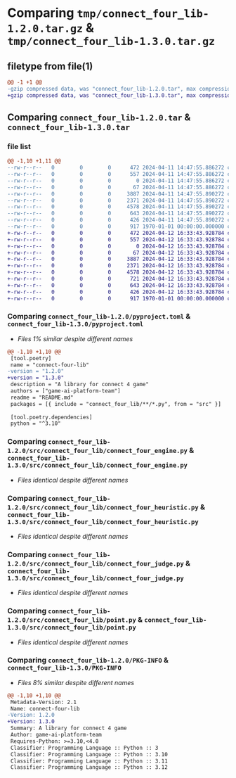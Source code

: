 # Comparing `tmp/connect_four_lib-1.2.0.tar.gz` & `tmp/connect_four_lib-1.3.0.tar.gz`

## filetype from file(1)

```diff
@@ -1 +1 @@
-gzip compressed data, was "connect_four_lib-1.2.0.tar", max compression
+gzip compressed data, was "connect_four_lib-1.3.0.tar", max compression
```

## Comparing `connect_four_lib-1.2.0.tar` & `connect_four_lib-1.3.0.tar`

### file list

```diff
@@ -1,10 +1,11 @@
--rw-r--r--   0        0        0      472 2024-04-11 14:47:55.886272 connect_four_lib-1.2.0/README.md
--rw-r--r--   0        0        0      557 2024-04-11 14:47:55.886272 connect_four_lib-1.2.0/pyproject.toml
--rw-r--r--   0        0        0        0 2024-04-11 14:47:55.886272 connect_four_lib-1.2.0/src/connect_four_lib/__init__.py
--rw-r--r--   0        0        0       67 2024-04-11 14:47:55.886272 connect_four_lib-1.2.0/src/connect_four_lib/config.py
--rw-r--r--   0        0        0     3887 2024-04-11 14:47:55.890272 connect_four_lib-1.2.0/src/connect_four_lib/connect_four_engine.py
--rw-r--r--   0        0        0     2371 2024-04-11 14:47:55.890272 connect_four_lib-1.2.0/src/connect_four_lib/connect_four_heuristic.py
--rw-r--r--   0        0        0     4578 2024-04-11 14:47:55.890272 connect_four_lib-1.2.0/src/connect_four_lib/connect_four_judge.py
--rw-r--r--   0        0        0      643 2024-04-11 14:47:55.890272 connect_four_lib-1.2.0/src/connect_four_lib/point.py
--rw-r--r--   0        0        0      426 2024-04-11 14:47:55.890272 connect_four_lib-1.2.0/src/connect_four_lib/utils/speed.py
--rw-r--r--   0        0        0      917 1970-01-01 00:00:00.000000 connect_four_lib-1.2.0/PKG-INFO
+-rw-r--r--   0        0        0      472 2024-04-12 16:33:43.928784 connect_four_lib-1.3.0/README.md
+-rw-r--r--   0        0        0      557 2024-04-12 16:33:43.928784 connect_four_lib-1.3.0/pyproject.toml
+-rw-r--r--   0        0        0        0 2024-04-12 16:33:43.928784 connect_four_lib-1.3.0/src/connect_four_lib/__init__.py
+-rw-r--r--   0        0        0       67 2024-04-12 16:33:43.928784 connect_four_lib-1.3.0/src/connect_four_lib/config.py
+-rw-r--r--   0        0        0     3887 2024-04-12 16:33:43.928784 connect_four_lib-1.3.0/src/connect_four_lib/connect_four_engine.py
+-rw-r--r--   0        0        0     2371 2024-04-12 16:33:43.928784 connect_four_lib-1.3.0/src/connect_four_lib/connect_four_heuristic.py
+-rw-r--r--   0        0        0     4578 2024-04-12 16:33:43.928784 connect_four_lib-1.3.0/src/connect_four_lib/connect_four_judge.py
+-rw-r--r--   0        0        0      721 2024-04-12 16:33:43.928784 connect_four_lib-1.3.0/src/connect_four_lib/connect_four_player.py
+-rw-r--r--   0        0        0      643 2024-04-12 16:33:43.928784 connect_four_lib-1.3.0/src/connect_four_lib/point.py
+-rw-r--r--   0        0        0      426 2024-04-12 16:33:43.928784 connect_four_lib-1.3.0/src/connect_four_lib/utils/speed.py
+-rw-r--r--   0        0        0      917 1970-01-01 00:00:00.000000 connect_four_lib-1.3.0/PKG-INFO
```

### Comparing `connect_four_lib-1.2.0/pyproject.toml` & `connect_four_lib-1.3.0/pyproject.toml`

 * *Files 1% similar despite different names*

```diff
@@ -1,10 +1,10 @@
 [tool.poetry]
 name = "connect-four-lib"
-version = "1.2.0"
+version = "1.3.0"
 description = "A library for connect 4 game"
 authors = ["game-ai-platform-team"]
 readme = "README.md"
 packages = [{ include = "connect_four_lib/**/*.py", from = "src" }]
 
 [tool.poetry.dependencies]
 python = "^3.10"
```

### Comparing `connect_four_lib-1.2.0/src/connect_four_lib/connect_four_engine.py` & `connect_four_lib-1.3.0/src/connect_four_lib/connect_four_engine.py`

 * *Files identical despite different names*

### Comparing `connect_four_lib-1.2.0/src/connect_four_lib/connect_four_heuristic.py` & `connect_four_lib-1.3.0/src/connect_four_lib/connect_four_heuristic.py`

 * *Files identical despite different names*

### Comparing `connect_four_lib-1.2.0/src/connect_four_lib/connect_four_judge.py` & `connect_four_lib-1.3.0/src/connect_four_lib/connect_four_judge.py`

 * *Files identical despite different names*

### Comparing `connect_four_lib-1.2.0/src/connect_four_lib/point.py` & `connect_four_lib-1.3.0/src/connect_four_lib/point.py`

 * *Files identical despite different names*

### Comparing `connect_four_lib-1.2.0/PKG-INFO` & `connect_four_lib-1.3.0/PKG-INFO`

 * *Files 8% similar despite different names*

```diff
@@ -1,10 +1,10 @@
 Metadata-Version: 2.1
 Name: connect-four-lib
-Version: 1.2.0
+Version: 1.3.0
 Summary: A library for connect 4 game
 Author: game-ai-platform-team
 Requires-Python: >=3.10,<4.0
 Classifier: Programming Language :: Python :: 3
 Classifier: Programming Language :: Python :: 3.10
 Classifier: Programming Language :: Python :: 3.11
 Classifier: Programming Language :: Python :: 3.12
```

